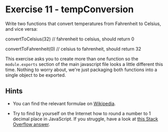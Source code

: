 # Exercise 11 - tempConversion

Write two functions that convert temperatures from Fahrenheit to Celsius, and vice versa:

convertToCelsius(32) // fahrenheit to celsius, should return 0

convertToFahrenheit(0) // celsius to fahrenheit, should return 32

This exercise asks you to create more than one function so the `module.exports` section of the main javascript file looks a little different this time. Nothing to worry about, we're just packaging both functions into a single object to be exported.

## Hints

- You can find the relevant formulae on [Wikipedia](https://en.wikipedia.org/wiki/Conversion_of_units_of_temperature).

- Try to find by yourself on the Internet how to round a number to 1 decimal place in JavaScript. If you struggle, have a look at [this Stack Overflow answer](https://stackoverflow.com/q/7342957/5433628).
